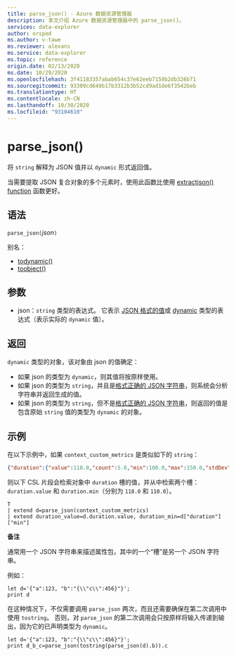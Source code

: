 ```yaml
---
title: parse_json() - Azure 数据资源管理器
description: 本文介绍 Azure 数据资源管理器中的 parse_json()。
services: data-explorer
author: orspod
ms.author: v-tawe
ms.reviewer: alexans
ms.service: data-explorer
ms.topic: reference
origin.date: 02/13/2020
ms.date: 10/29/2020
ms.openlocfilehash: 3f41183357abab654c37e62eeb7159b2db326b71
ms.sourcegitcommit: 93309cd649b17b3312b3b52cd9ad1de6f3542beb
ms.translationtype: HT
ms.contentlocale: zh-CN
ms.lasthandoff: 10/30/2020
ms.locfileid: "93104610"
---
```

# <a name="parse_json"></a>parse_json()

将 `string` 解释为 JSON 值并以 `dynamic` 形式返回值。

当需要提取 JSON 复合对象的多个元素时，使用此函数比使用 [extractjson() function](./extractjsonfunction.md) 函数更好。

## <a name="syntax"></a>语法

`parse_json(`*json*`)`

别名：
- [todynamic()](./todynamicfunction.md)
- [toobject()](./todynamicfunction.md)

## <a name="arguments"></a>参数

* json：`string` 类型的表达式。 它表示 [JSON 格式的值](https://json.org/)或 [dynamic](./scalar-data-types/dynamic.md) 类型的表达式（表示实际的 `dynamic` 值）。

## <a name="returns"></a>返回

`dynamic` 类型的对象，该对象由 json 的值确定：
* 如果 json 的类型为 `dynamic`，则其值将按原样使用。
* 如果 json 的类型为 `string`，并且是[格式正确的 JSON 字符串](https://json.org/)，则系统会分析字符串并返回生成的值。
* 如果 json 的类型为 `string`，但不是[格式正确的 JSON 字符串](https://json.org/)，则返回的值是包含原始 `string` 值的类型为 `dynamic` 的对象。

## <a name="example"></a>示例

在以下示例中，如果 `context_custom_metrics` 是类似如下的 `string`：

```json
{"duration":{"value":118.0,"count":5.0,"min":100.0,"max":150.0,"stdDev":0.0,"sampledValue":118.0,"sum":118.0}}
```

则以下 CSL 片段会检索对象中 `duration` 槽的值，并从中检索两个槽：`duration.value` 和 `duration.min`（分别为 `118.0` 和 `110.0`）。

```kusto
T
| extend d=parse_json(context_custom_metrics) 
| extend duration_value=d.duration.value, duration_min=d["duration"]["min"]
```

**备注**

通常用一个 JSON 字符串来描述属性包，其中的一个“槽”是另一个 JSON 字符串。 

例如：

```kusto
let d='{"a":123, "b":"{\\"c\\":456}"}';
print d
```

在这种情况下，不仅需要调用 `parse_json` 两次，而且还需要确保在第二次调用中使用 `tostring`。 否则，对 `parse_json` 的第二次调用会只按原样将输入传递到输出，因为它的已声明类型为 `dynamic`。

```kusto
let d='{"a":123, "b":"{\\"c\\":456}"}';
print d_b_c=parse_json(tostring(parse_json(d).b)).c
```

